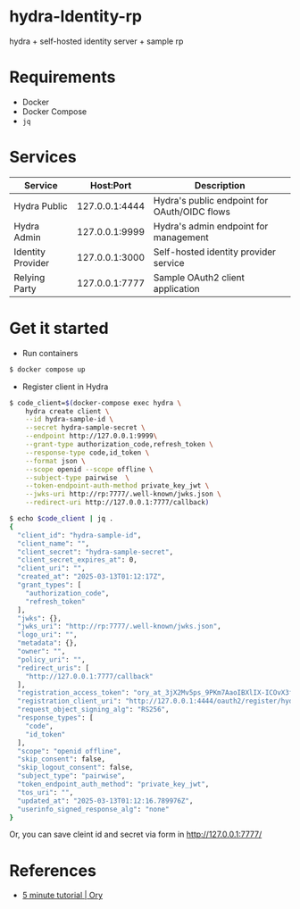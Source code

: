 # hydra-ldentity-rp

hydra + self-hosted identity server + sample rp

# Requirements

- Docker
- Docker Compose
- `jq`

# Services

| Service | Host:Port | Description |
|---------|-----------|-------------|
| Hydra Public | 127.0.0.1:4444 | Hydra's public endpoint for OAuth/OIDC flows |
| Hydra Admin | 127.0.0.1:9999 | Hydra's admin endpoint for management |
| Identity Provider | 127.0.0.1:3000 | Self-hosted identity provider service |
| Relying Party | 127.0.0.1:7777 | Sample OAuth2 client application |

# Get it started

- Run containers

```bash
$ docker compose up
```

- Register client in Hydra

```bash
$ code_client=$(docker-compose exec hydra \
    hydra create client \
    --id hydra-sample-id \
    --secret hydra-sample-secret \
    --endpoint http://127.0.0.1:9999\
    --grant-type authorization_code,refresh_token \
    --response-type code,id_token \
    --format json \
    --scope openid --scope offline \
    --subject-type pairwise  \
    --token-endpoint-auth-method private_key_jwt \
    --jwks-uri http://rp:7777/.well-known/jwks.json \
    --redirect-uri http://127.0.0.1:7777/callback)

$ echo $code_client | jq .
{
  "client_id": "hydra-sample-id",
  "client_name": "",
  "client_secret": "hydra-sample-secret",
  "client_secret_expires_at": 0,
  "client_uri": "",
  "created_at": "2025-03-13T01:12:17Z",
  "grant_types": [
    "authorization_code",
    "refresh_token"
  ],
  "jwks": {},
  "jwks_uri": "http://rp:7777/.well-known/jwks.json",
  "logo_uri": "",
  "metadata": {},
  "owner": "",
  "policy_uri": "",
  "redirect_uris": [
    "http://127.0.0.1:7777/callback"
  ],
  "registration_access_token": "ory_at_3jX2Mv5ps_9PKm7AaoIBXlIX-ICOvX3fiepvZJFeMfA.rlp6Yp--nXeCuI9W0og9Tu0MZbNPT6Zlpt18_yBqi-g",
  "registration_client_uri": "http://127.0.0.1:4444/oauth2/register/hydra-sample-id",
  "request_object_signing_alg": "RS256",
  "response_types": [
    "code",
    "id_token"
  ],
  "scope": "openid offline",
  "skip_consent": false,
  "skip_logout_consent": false,
  "subject_type": "pairwise",
  "token_endpoint_auth_method": "private_key_jwt",
  "tos_uri": "",
  "updated_at": "2025-03-13T01:12:16.789976Z",
  "userinfo_signed_response_alg": "none"
}
```

Or, you can save cleint id and secret via form in http://127.0.0.1:7777/


# References

- [5 minute tutorial | Ory](https://www.ory.sh/docs/hydra/5min-tutorial)
